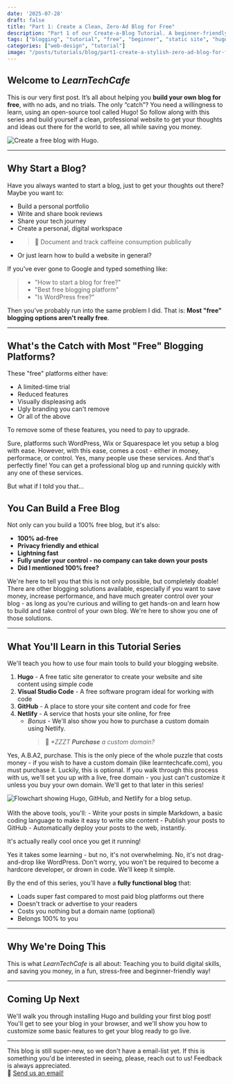 ```yaml
---
date: '2025-07-28'
draft: false
title: "Part 1: Create a Clean, Zero-Ad Blog for Free"
description: "Part 1 of our Create-a-Blog Tutorial. A beginner-friendly guide to starting a fast, clean, ad-free blog using Hugo, GitHub, and Netlify — with zero cost and maximum control."
tags: ["blogging", "tutorial", "free", "beginner", "static site", "hugo", "github", "netlify"]
categories: ["web-design", "tutorial"]
image: "/posts/tutorials/blog/part1-create-a-stylish-zero-ad-blog-for-free/HugoLogo.svg"
---
```

## Welcome to _LearnTechCafe_
This is our very first post. It’s all about helping you **build your own blog for free**, with no ads, and no trials. The only “catch”? You need a willingness to learn, using an open-source tool called Hugo! So follow along with this series and build yourself a clean, professional website to get your thoughts and ideas out there for the world to see, all while saving you money.

<img src="/posts/tutorials/blog/part1-create-a-stylish-zero-ad-blog-for-free/HugoLogo.svg" alt="Create a free blog with Hugo." style="display: block; margin: 0 auto;">

---

## Why Start a Blog?
Have you always wanted to start a blog, just to get your thoughts out there? Maybe you want to:
- Build a personal portfolio
- Write and share book reviews
- Share your tech journey
- Create a personal, digital workspace
- > 🤖 Document and track caffeine consumption publically
- Or just learn how to build a website in general?

If you've ever gone to Google and typed something like:
> - "How to start a blog for free?"
> - "Best free blogging platform"
> - "Is WordPress free?"

Then you've probably run into the same problem I did. That is:
**Most "free" blogging options aren't really free**.

---

## What's the Catch with Most "Free" Blogging Platforms?
These "free" platforms either have:
- A limited-time trial
- Reduced features
- Visually displeasing ads
- Ugly branding you can't remove
- Or all of the above

To remove some of these features, you need to pay to upgrade.

Sure, platforms such WordPress, Wix or Squarespace let you setup a blog with ease. However, with this ease, comes a cost - either in money, performace, or control. Yes, many people use these services. And that's perfectly fine! You can get a professional blog up and running quickly with any one of these services.

But what if I told you that...

## You Can Build a Free Blog
Not only can you build a 100% free blog, but it's also:
- **100% ad-free**
- **Privacy friendly and ethical**
- **Lightning fast**
- **Fully under your control - no company can take down your posts**
- **Did I mentioned 100% free?**

We're here to tell you that this is not only possible, but completely doable! There are other blogging solutions available, especially if you want to save money, increase performance, and have much greater control over your blog - as long as you're curious and willing to get hands-on and  learn how to build and take control of your own blog. We're here to show you one of those solutions.

---

## What You'll Learn in this Tutorial Series
We'll teach you how to use four main tools to build your blogging website.
1. **Hugo** - A free tatic site generator to create your website and site content using simple code
2. **Visual Studio Code** - A free software program ideal for working with code
3. **GitHub** - A place to store your site content and code for free
4. **Netlify** - A service that hosts your site online, for free
    -  _Bonus_ - We'll also show you how to purchase a custom domain using Netlify.
        > 🤖 _*ZZZT **Purchase** a custom domain?_

Yes, A.B.A2, purchase. This is the only piece of the whole puzzle that costs money - if you wish to have a custom domain (like learntechcafe.com), you must purchase it. Luckily, this is optional. If you walk through this process with us, we'll set you up with a live, free domain - you just can't customize it unless you buy your own domain. We'll get to that later in this series!

<img src="/posts/tutorials/blog/part1-create-a-stylish-zero-ad-blog-for-free/hugo-github-netlify-flow.svg" alt="Flowchart showing Hugo, GitHub, and Netlify for a blog setup." style="display: block; margin: 0 auto;">
<br>
With the above tools, you'll:
- Write your posts in simple Markdown, a basic coding language to make it easy to write site content 
- Publish your posts to GitHub
- Automatically deploy your posts to the web, instantly.

It's actually really cool once you get it running!

Yes it takes some learning - but no, it's not overwhelming.
No, it's not drag-and-drop like WordPress.
Don't worry, you won't be required to become a hardcore developer, or drown in code. We'll keep it simple.

By the end of this series, you'll have a **fully functional blog** that:
- Loads super fast compared to most paid blog platforms out there
- Doesn't track or advertise to your readers
- Costs you nothing but a domain name (optional)
- Belongs 100% to you

---

## Why We're Doing This
This is what _LearnTechCafe_ is all about:
Teaching you to build digital skills, and saving you money, in a fun, stress-free and beginner-friendly way!

---

## Coming Up Next
We'll walk you through installing Hugo and building your first blog post! You'll get to see your blog in your browser, and we'll show you how to customize some basic features to get your blog ready to go live.

---

This blog is still super-new, so we don't have a email-list yet. If this is something you'd be interested in seeing, please, reach out to us! Feedback is always appreciated.
<br>
💬 [Send us an email!](mailto:hello@learntechcafe.com)